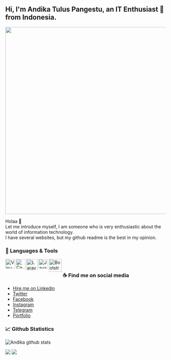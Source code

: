 ## Hi, I'm Andika Tulus Pangestu, an IT Enthusiast 🚀 from Indonesia.

<img src="https://images.cooltext.com/5558360.png" width="586">

Holaa 👋 <br/>
Let me introduce myself, I am someone who is very enthusiastic about the world of information technology.  
I have several websites, but my github readme is the best in my opinion.

### 🔬 Languages & Tools
<img align="left" alt="Visual Studio Code" width="30px" src="https://cdn.icon-icons.com/icons2/2107/PNG/512/file_type_vscode_icon_130084.png" />
<img align="left" alt="Codeigniter 3" width="30px" src="https://cdn.icon-icons.com/icons2/2415/PNG/512/codeigniter_plain_logo_icon_146591.png" />
<img align="left" alt="Laravel" width="35px" src="https://cdn.icon-icons.com/icons2/2699/PNG/512/laravel_logo_icon_168331.png" />
<img align="left" alt="JavasScript" width="30px" src="https://upload.wikimedia.org/wikipedia/commons/thumb/6/6a/JavaScript-logo.png/800px-JavaScript-logo.png" />
<img align="left" alt="Bootstrap" width="40px" src="https://upload.wikimedia.org/wikipedia/commons/thumb/b/b2/Bootstrap_logo.svg/1280px-Bootstrap_logo.svg.png" />

<br>
<!-- ### 🎉 Partisipasi Events
- Progate Carrer Exploration Batch with UGM
- Progate Ready Set Code 2020
- Barparekraf Developer Day 2020
- Indosat idCamp 2020,2021, & 2022
- Carrer Exploration Batch 5 by Glints Academy
- Indonesia New Collar & Skill Accelerator Center with IBM 2020
- Hacktoberfest 2020
- NextJS Conference 2020
- Kotakode Coding Festival 2020
- Line Developer Academy diCoding 2020
- New Year Bootcamp 2021 Progate
- Indonesia New Collar & Skill Accelerator Center with IBM 2021
- Barparekraf Developer Day 2021
- Lintasarta Digischool 2021
- AWS Cloud and Back-End Developer Scholarship dicoding
- Instructure Mentor at DTS Fresh Graduate Academy (FGA) KOMINFO 2021
- VSGA Kominfo 2022
- Olimpiade Vokasi Nasional 2022 -->

### ☕ Find me on social media
- [Hire me on Linkedin](https://www.linkedin.com/in/andika-tulus-pangestu/)
- [Twitter](https://twitter.com/andikatulusp)
- [Facebook](https://www.facebook.com/tuluspgstu)
- [Instagram](https://instagram.com/andikatuluspangestu)
- [Telegram](https://t.me/andikatulusp)
- [Portfolio](https://andikatuluspangestu.github.io/)

### 📈 Github Statistics 
![Andika github stats](https://github-readme-stats.vercel.app/api?username=andikatuluspangestu&show_icons=true&hide_border=true&count_private=true&theme=tokyonight)  

![](http://github-profile-summary-cards.vercel.app/api/cards/most-commit-language?username=andikatuluspangestu&theme=tokyonight)
![](http://github-profile-summary-cards.vercel.app/api/cards/productive-time?username=andikatuluspangestu&theme=tokyonight&utcOffset=7)

<!-- [![GitHub Streak](http://github-readme-streak-stats.herokuapp.com?user=andikatuluspangestu&theme=tokyonight&hide_border=true&date_format=M%20j%5B%2C%20Y%5D)](https://git.io/streak-stats) -->
<!-- ![Hugo](https://img.shields.io/badge/-Hugo-000?&logo=Hugo)
![BS](https://img.shields.io/badge/-Bootstrap-000?&logo=Bootstrap)
![Python](https://img.shields.io/badge/-Python-000?&logo=Python)
![JavaScript](https://img.shields.io/badge/-JavaScript-000?&logo=JavaScript)
![Tailwind](https://img.shields.io/badge/-Tailwind-000?&logo=TailwindCSS)
![Laravel](https://img.shields.io/badge/-Laravel-000?&logo=Laravel)
![Arch](https://img.shields.io/badge/-ArchLinux-000?&logo=ArchLinux)
![Xubuntu](https://img.shields.io/badge/-Ubuntu-000?&logo=Ubuntu)
![Figma](https://img.shields.io/badge/-Figma-000?&logo=Figma) -->

